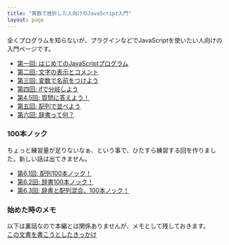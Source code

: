 ```yaml
---
title: "算数で挫折した人向けのJavaScript入門"
layout: page
---
```


全くプログラムを知らないが、プラグインなどでJavaScriptを使いたい人向けの入門ページです。

- [第一回: はじめてのJavaScriptプログラム](ch1.md)
- [第二回: 文字の表示とコメント](ch2.md)
- [第三回: 変数で名前をつけよう](ch3.md)
- [第四回: ifで分岐しよう](ch4.md)
- [第4.5回: 質問に答えよう！](ch4_5.md)
- [第五回: 配列で並べよう](ch5.md)
- [第六回: 辞書って何？](ch6.md)

### 100本ノック

ちょっと練習量が足りないなぁ、という事で、ひたすら練習する回を作りました。新しい話は出てきません。

- [第6.1回: 配列100本ノック！](ch6_1.md)
- [第6.2回: 辞書100本ノック！](ch6_2.md)
- [第6.3回: 辞書と配列混合、100本ノック！](ch6_3.md)


### 始めた時のメモ

以下は裏話なので本編とは関係ありませんが、メモとして残しておきます。  
[この文書を書こうとしたきっかけ](story.md)